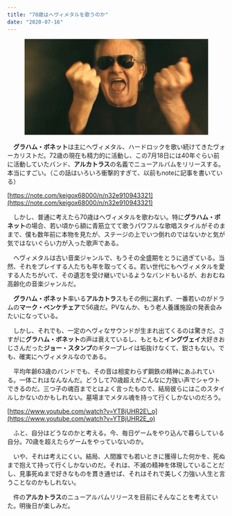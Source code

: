 ```yaml
---
title: "70歳はヘヴィメタルを歌うのか"
date: "2020-07-16"
---
```


<figure>

![](assets/n3d62934629f4_dd11c570df04da05416554812c642f47.jpg)

</figure>

　**グラハム・ボネット**は主にヘヴィメタル、ハードロックを歌い続けてきたヴォーカリストだ。72歳の現在も精力的に活動し、この7月18日には40年ぐらい前に活動していたバンド、**アルカトラス**の名義でニューアルバムをリリースする。本当にすごい。（この話はいろいろ衝撃的すぎて、以前もnoteに記事を書いている）

[https://note.com/keigox68000/n/n32e910943321](https://note.com/keigox68000/n/n32e910943321)

　しかし、普通に考えたら70歳はヘヴィメタルを歌わない。特に**グラハム・ボネット**の場合、若い頃から額に青筋立てて歌うパワフルな歌唱スタイルがそのままで、僕も数年前に本物を見たが、ステージの上でいつ倒れのではないかと気が気ではないぐらい力が入った歌声である。

　ヘヴィメタルは古い音楽ジャンルで、もうその全盛期をとうに過ぎている。当然、それをプレイする人たちも年を取ってくる。若い世代にもヘヴィメタルを愛する人たちがいて、その遺志を受け継いでいるようなバンドもいるが、おおむね高齢化の音楽ジャンルだ。

　**グラハム・ボネット**率いる**アルカトラ**スもその例に漏れず、一番若いのがドラムの**マーク・ベンケチェア**で56歳だ。PVなんか、もう老人養護施設の発表会みたいになっている。

　しかし、それでも、一定のヘヴィなサウンドが生まれ出てくるのは驚きだ。さすがに**グラハム・ボネット**の声は衰えているし、もともと**イングヴェイ**大好きおじさんだった**ジョー・スタンプ**のギタープレイは垢抜けなくて、鋭さもない。でも、確実にヘヴィメタルなのである。

　平均年齢63歳のバンドでも、その音は相変わらず鋼鉄の精神にあふれている。一体これはなんなんだ。どうして70歳超えがこんなに力強い声でシャウトできるのだ。三つ子の魂百までとはよく言ったもので、結局彼らにはこのスタイルしかないのかもしれない。墓場までメタル魂を持って行くしかないのだろう。

[https://www.youtube.com/watch?v=YTBjUHR2E\_o](https://www.youtube.com/watch?v=YTBjUHR2E_o)

　ふと、自分はどうなのかと考える。今、毎日ゲームをやり込んで暮らしている自分。70歳を超えたらゲームをやっていないのか。

　いや、それは考えにくい。結局、人間誰でも若いときに獲得した何かを、死ぬまで抱えて持って行くしかないのだ。それは、不滅の精神を体現していることだし、見事死ぬまで好きなものを貫き通せば、それはそれで美しく力強い人生と言うことなのかもしれない。

　件の**アルカトラス**のニューアルバムリリースを目前にそんなことを考えていた。明後日が楽しみだ。
